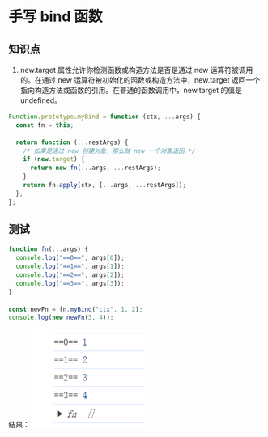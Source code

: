 # 手写 bind 函数

## 知识点

1. new.target 属性允许你检测函数或构造方法是否是通过 new 运算符被调用的。在通过 new 运算符被初始化的函数或构造方法中，new.target 返回一个指向构造方法或函数的引用。在普通的函数调用中，new.target 的值是 undefined。

```js
Function.prototype.myBind = function (ctx, ...args) {
  const fn = this;

  return function (...restArgs) {
    /* 如果是通过 new 创建对象，那么就 new 一个对象返回 */
    if (new.target) {
      return new fn(...args, ...restArgs);
    }
    return fn.apply(ctx, [...args, ...restArgs]);
  };
};
```

## 测试

```js
function fn(...args) {
  console.log("==0==", args[0]);
  console.log("==1==", args[1]);
  console.log("==2==", args[2]);
  console.log("==3==", args[3]);
}

const newFn = fn.myBind("ctx", 1, 2);
console.log(new newFn(3, 4));
```

结果：
![alt text](image.png)
